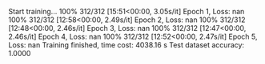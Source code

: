 Start training... 
100% 312/312 [15:51<00:00,  3.05s/it]
Epoch 1, Loss: nan
100% 312/312 [12:58<00:00,  2.49s/it]
Epoch 2, Loss: nan
100% 312/312 [12:48<00:00,  2.46s/it]
Epoch 3, Loss: nan
100% 312/312 [12:47<00:00,  2.46s/it]
Epoch 4, Loss: nan
100% 312/312 [12:52<00:00,  2.47s/it]
Epoch 5, Loss: nan
Training finished, time cost: 4038.16 s
Test dataset accuracy: 1.0000